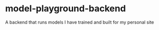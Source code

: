 # model-playground-backend
A backend that runs models I have trained and built for my personal site
